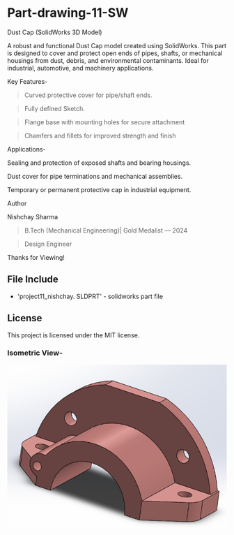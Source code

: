 # Part-drawing-11-SW

Dust Cap (SolidWorks 3D Model)

A robust and functional Dust Cap model created using SolidWorks. This part is designed to cover and protect open ends of pipes, shafts, or mechanical housings from dust, debris, and environmental contaminants. Ideal for industrial, automotive, and machinery applications.

Key Features-

>Curved protective cover for pipe/shaft ends.

>Fully defined Sketch.

>Flange base with mounting holes for secure attachment

>Chamfers and fillets for improved strength and finish


Applications-

Sealing and protection of exposed shafts and bearing housings.

Dust cover for pipe terminations and mechanical assemblies.

Temporary or permanent protective cap in industrial equipment.



Author

Nishchay Sharma

>B.Tech (Mechanical Engineering)| Gold Medalist — 2024

>Design Engineer

Thanks for Viewing!

## File Include
- 'project11_nishchay.  SLDPRT' -
solidworks part file
## License
This project is licensed under the MIT license.

### Isometric View-
![Isometric View](part11.png)
